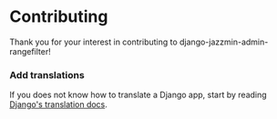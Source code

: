 # Contributing

Thank you for your interest in contributing to django-jazzmin-admin-rangefilter!


### Add translations

If you does not know how to translate a Django app, start by reading [Django's translation docs](https://docs.djangoproject.com/en/3.1/topics/i18n/translation/#localization-how-to-create-language-files).